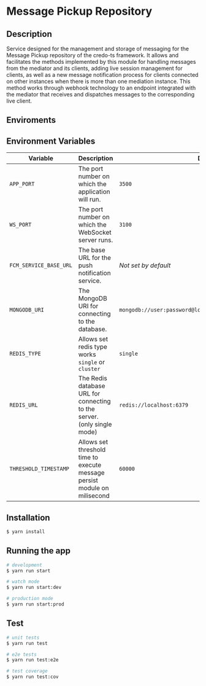 # Message Pickup Repository

## Description

Service designed for the management and storage of messaging for the Message Pickup repository of the credo-ts framework. It allows and facilitates the methods implemented by this module for handling messages from the mediator and its clients, adding live session management for clients, as well as a new message notification process for clients connected on other instances when there is more than one mediation instance. This method works through webhook technology to an endpoint integrated with the mediator that receives and dispatches messages to the corresponding live client.

## Enviroments

## Environment Variables

| Variable               | Description                                                               | Default Value                                                     |
| ---------------------- | ------------------------------------------------------------------------- | ----------------------------------------------------------------- |
| `APP_PORT`             | The port number on which the application will run.                        | `3500`                                                            |
| `WS_PORT`              | The port number on which the WebSocket server runs.                       | `3100`                                                            |
| `FCM_SERVICE_BASE_URL` | The base URL for the push notification service.                           | _Not set by default_                                              |
| `MONGODB_URI`          | The MongoDB URI for connecting to the database.                           | `mongodb://user:password@localhost:27017/MessagePickupRepository` |
| `REDIS_TYPE`           | Allows set redis type works `single` or `cluster`                         | `single`                                                          |
| `REDIS_URL`            | The Redis database URL for connecting to the server.(only single mode)    | `redis://localhost:6379`                                          |
| `THRESHOLD_TIMESTAMP`  | Allows set threshold time to execute message persist module on milisecond | `60000`                                                           |

## Installation

```bash
$ yarn install
```

## Running the app

```bash
# development
$ yarn run start

# watch mode
$ yarn run start:dev

# production mode
$ yarn run start:prod
```

## Test

```bash
# unit tests
$ yarn run test

# e2e tests
$ yarn run test:e2e

# test coverage
$ yarn run test:cov
```

